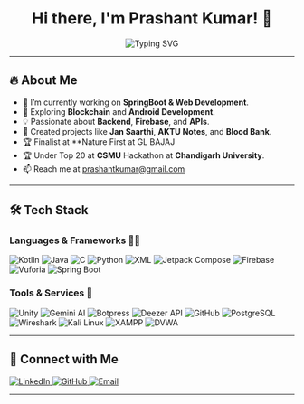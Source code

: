 <h1 align="center">Hi there, I'm Prashant Kumar! 👋</h1>

<p align="center"><img src="https://readme-typing-svg.herokuapp.com?font=Fira+Code&weight=600&size=22&pause=1000&color=00C2CB&center=true&vCenter=true&width=600&lines=Web3+BlockChain+%7C+Android-Devlopment+%7C+CyberSecurity;Hackathon+Enthusiast+%7C+Tech+Explorer;Kotlin+%7C+Firebase+%7C+APIs+%7C+Jetpack+Compose;Passionate+About+Innovation+🚀" alt="Typing SVG" />
</p>

---

## 🔥 About Me
- 🚀 I’m currently working on **SpringBoot & Web Development**.
- 🎵 Exploring **Blockchain** and **Android Development**.
- 💡 Passionate about **Backend**, **Firebase**, and **APIs**.
- 🎨 Created projects like **Jan Saarthi**, **AKTU Notes**, and **Blood Bank**.
- 🏆 Finalist at **Nature First at GL BAJAJ
- 🏆 Under Top 20 at **CSMU** Hackathon at **Chandigarh University**.
- 📫 Reach me at [prashantkumar@gmail.com](mailto:prashantkumar957@gmail.com)

---

## 🛠 Tech Stack

### **Languages & Frameworks** 🧑‍💻
![Kotlin](https://img.shields.io/badge/Kotlin-0095D5?style=for-the-badge&logo=kotlin&logoColor=white)
![Java](https://img.shields.io/badge/Java-007396?style=for-the-badge&logo=java&logoColor=white)
![C](https://img.shields.io/badge/C-00599C?style=for-the-badge&logo=c&logoColor=white)
![Python](https://img.shields.io/badge/Python-3776AB?style=for-the-badge&logo=python&logoColor=white)
![XML](https://img.shields.io/badge/XML-EB5424?style=for-the-badge&logo=xml&logoColor=white)
![Jetpack Compose](https://img.shields.io/badge/Jetpack%20Compose-4285F4?style=for-the-badge&logo=jetpackcompose&logoColor=white)
![Firebase](https://img.shields.io/badge/Firebase-FFCA28?style=for-the-badge&logo=firebase&logoColor=white)
![Vuforia](https://img.shields.io/badge/Vuforia-009F6B?style=for-the-badge&logo=vuforia&logoColor=white)
![Spring Boot](https://img.shields.io/badge/Spring%20Boot-6DB33F?style=for-the-badge&logo=spring-boot&logoColor=white)

### **Tools & Services** 🔧
![Unity](https://img.shields.io/badge/Unity-100000?style=for-the-badge&logo=unity&logoColor=white)
![Gemini AI](https://img.shields.io/badge/Gemini%20AI-4285F4?style=for-the-badge&logo=google&logoColor=white)
![Botpress](https://img.shields.io/badge/Botpress-0A0A0A?style=for-the-badge&logo=botpress&logoColor=white)
![Deezer API](https://img.shields.io/badge/Deezer-FF0000?style=for-the-badge&logo=deezer&logoColor=white)
![GitHub](https://img.shields.io/badge/GitHub-181717?style=for-the-badge&logo=github&logoColor=white)
![PostgreSQL](https://img.shields.io/badge/PostgreSQL-4169E1?style=for-the-badge&logo=postgresql&logoColor=white)
![Wireshark](https://img.shields.io/badge/Wireshark-1679A7?style=for-the-badge&logo=wireshark&logoColor=white)
![Kali Linux](https://img.shields.io/badge/Kali%20Linux-268BDA?style=for-the-badge&logo=kalilinux&logoColor=white)
![XAMPP](https://img.shields.io/badge/XAMPP-FB7A24?style=for-the-badge&logo=xampp&logoColor=white)
![DVWA](https://img.shields.io/badge/DVWA-4E4E4E?style=for-the-badge&logo=gnu-linux&logoColor=white)

---

## 🌟 Connect with Me
<p align="left">
  <a href="https://www.linkedin.com/in/prashant-kumar/" target="_blank">
    <img alt="LinkedIn" src="https://img.shields.io/badge/LinkedIn-Prashant%20Kumar-blue?style=for-the-badge&logo=linkedin">
  </a>

  <a href="https://github.com/prashantkumar" target="_blank">
    <img alt="GitHub" src="https://img.shields.io/badge/GitHub-prashantkumar-black?style=for-the-badge&logo=github">
  </a>

  <a href="mailto:prashantkumar@gmail.com">
    <img alt="Email" src="https://img.shields.io/badge/Email-prashantkumar@gmail.com-red?style=for-the-badge&logo=gmail">
  </a>
</p>

---
